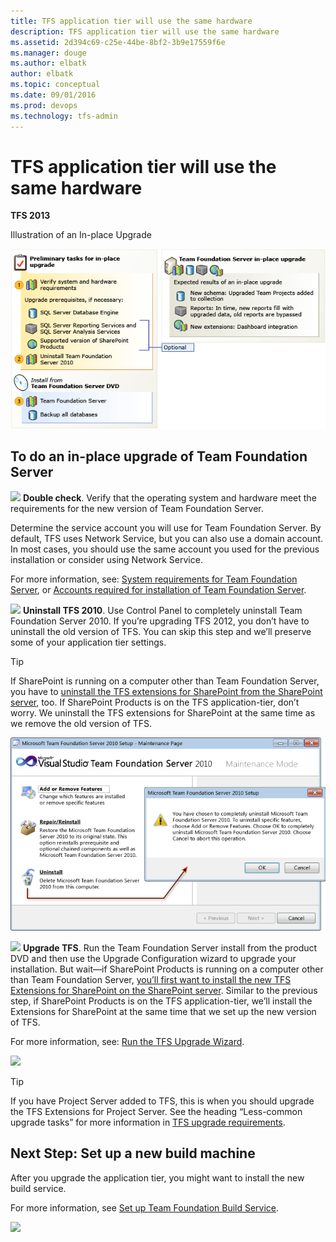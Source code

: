 ```yaml
---
title: TFS application tier will use the same hardware
description: TFS application tier will use the same hardware
ms.assetid: 2d394c69-c25e-44be-8bf2-3b9e17559f6e
ms.manager: douge
ms.author: elbatk
author: elbatk
ms.topic: conceptual
ms.date: 09/01/2016
ms.prod: devops
ms.technology: tfs-admin
---
```


# TFS application tier will use the same hardware

**TFS 2013**

Illustration of an In-place Upgrade

![](../_img/ic666060.png)

## To do an in-place upgrade of Team Foundation Server 

![](/vsts/install/_img/ic756627.png) **Double check**. Verify that the operating system and hardware meet the requirements for the new version of Team Foundation Server.

Determine the service account you will use for Team Foundation Server. By default, TFS uses Network Service, but you can also use a domain account. In most cases, you should use the same account you used for the previous installation or consider using Network Service.

For more information, see: [System requirements for Team Foundation Server](/tfs/requirements), or [Accounts required for installation of Team Foundation Server](/tfs/requirements#accounts).

![](/vsts/install/_img/ic646325.png) **Uninstall TFS 2010**. Use Control Panel to completely uninstall Team Foundation Server 2010. If you’re upgrading TFS 2012, you don’t have to uninstall the old version of TFS. You can skip this step and we’ll preserve some of your application tier settings.

> [!TIP]
> If SharePoint is running on a computer other than Team Foundation Server, you have to [uninstall the TFS extensions for SharePoint from the SharePoint server](use-same-sharepoint-site.md), too. If SharePoint Products is on the TFS application-tier, don’t worry. We uninstall the TFS extensions for SharePoint at the same time as we remove the old version of TFS.

![](../_img/ic552209.png)

![](/vsts/install/_img/ic646326.png) **Upgrade TFS**. Run the Team Foundation Server install from the product DVD and then use the Upgrade Configuration wizard to upgrade your installation. <span class="parameter">But wait</span>—if SharePoint Products is running on a computer other than Team Foundation Server, [you’ll first want to install the new TFS Extensions for SharePoint on the SharePoint server](use-same-sharepoint-site.md). Similar to the previous step, if SharePoint Products is on the TFS application-tier, we’ll install the Extensions for SharePoint at the same time that we set up the new version of TFS.

For more information, see: [Run the TFS Upgrade Wizard](../run-upgrade-wizard.md).

![](/vsts/install/_img/ic612456.png)

> [!TIP]
> If you have Project Server added to TFS, this is when you should upgrade the TFS Extensions for Project Server. See the heading “Less-common upgrade tasks” for more information in [TFS upgrade requirements](upgrade-2013-requirements.md).

## Next Step: Set up a new build machine

After you upgrade the application tier, you might want to install the new build service.

For more information, see [Set up Team Foundation Build Service](https://msdn.microsoft.com/en-us/library/ee259687(v=vs.120).aspx).

![](/vsts/install/_img/ic612464.png)